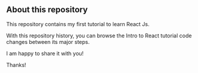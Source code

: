 ## About this repository

 This repository contains my first tutorial to learn React Js.

 With this repository history, you can browse the Intro to React tutorial code changes between its major steps.

 I am happy to share it with you!

 Thanks!